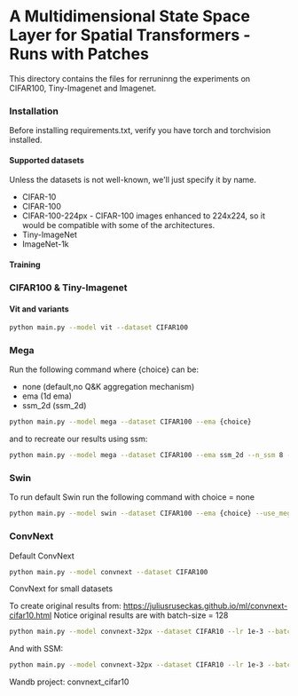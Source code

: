 # A Multidimensional State Space Layer for Spatial Transformers - Runs with Patches

This directory contains the files for rerruninng the experiments on CIFAR100, Tiny-Imagenet and Imagenet.

### Installation

Before installing requirements.txt, verify you have torch and torchvision installed.

#### Supported datasets

Unless the datasets is not well-known, we'll just specify it by name.

- CIFAR-10
- CIFAR-100
- CIFAR-100-224px - CIFAR-100 images enhanced to 224x224, so it would be compatible with some of the architectures.
- Tiny-ImageNet
- ImageNet-1k

#### Training

### CIFAR100 & Tiny-Imagenet

#### Vit and variants

```bash
python main.py --model vit --dataset CIFAR100
```

### Mega

Run the following command where {choice} can be:

- none (default,no Q&K aggregation mechanism)
- ema (1d ema)
- ssm_2d (ssm_2d)

```bash
python main.py --model mega --dataset CIFAR100 --ema {choice}
```

and to recreate our results using ssm:

```bash
python main.py --model mega --dataset CIFAR100 --ema ssm_2d --n_ssm 8 --ndim 16
```

### Swin

To run default Swin run the following command with choice = none

```bash
python main.py --model swin --dataset CIFAR100 --ema {choice} --use_mega_gating --embed_dim 96
```

### ConvNext

Default ConvNext

```bash
python main.py --model convnext --dataset CIFAR100
```

ConvNext for small datasets

To create original results from: https://juliusruseckas.github.io/ml/convnext-cifar10.html
Notice original results are with batch-size = 128

```bash
python main.py --model convnext-32px --dataset CIFAR10 --lr 1e-3 --batch_size 128 --weight-decay 1e-1  
```

And with SSM:

```bash
python main.py --model convnext-32px --dataset CIFAR10 --lr 1e-3 --batch_size 128 --weight-decay 1e-1  --ema ssm_2d --ssm_kernel_size 7 --n_ssm 8
```
Wandb project: convnext_cifar10